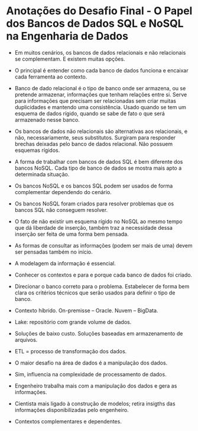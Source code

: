 # Anotações do Desafio Final - O Papel dos Bancos de Dados SQL e NoSQL na Engenharia de Dados

- Em muitos cenários, os bancos de dados relacionais e não relacionais se complementam. E existem muitas opções.
- O principal é entender como cada banco de dados funciona e encaixar cada ferramenta ao contexto.

- Banco de dado relacional é o tipo de banco onde ser armazena, ou se pretende armazenar, informações que tenham relações entre si. Serve para informações que precisam ser relacionadas sem criar muitas duplicidades e mantendo uma consistência. Usado quando se tem um esquema de dados rígido, quando se sabe de fato o que será armazenado nesse banco.
- Os bancos de dados não relacionais são alternativas aos relacionais, e não, necessariamente, seus substitutos. Surgiram para responder brechas deixadas pelo banco de dados relacional. Não possuem esquemas rígidos.

- A forma de trabalhar com bancos de dados SQL é bem diferente dos bancos NoSQL. Cada tipo de banco de dados se mostra mais apto a determinada situação.
- Os bancos NoSQL e os bancos SQL podem ser usados de forma complementar dependendo do cenário.
- Os bancos NoSQL foram criados para resolver problemas que os bancos SQL não conseguem resolver.

- O fato de não existir um esquema rígido no NoSQL ao mesmo tempo que dá liberdade de inserção, também traz a necessidade dessa inserção ser feita de uma forma bem pensada.
- As formas de consultar as informações (podem ser mais de uma) devem ser pensadas também no início.
- A modelagem da informação é essencial.

- Conhecer os contextos e para e porque cada banco de dados foi criado.
- Direcionar o banco correto para o problema. Estabelecer de forma bem clara os critérios técnicos que serão usados para definir o tipo de banco.

- Contexto híbrido. On-premisse – Oracle. Nuvem – BigData.

- Lake: repositório com grande volume de dados.
- Soluções de baixo custo. Soluções baseadas em armazenamento de arquivos.

- ETL = processo de transformação dos dados.
- O maior desafio na área de dados é a manipulação dos dados.

- Sim, influencia na complexidade de processamento de dados.

- Engenheiro trabalha mais com a manipulação dos dados e gera as informações.
- Cientista mais ligado à construção de modelos; retira insigths das informações disponibilizadas pelo engenheiro.
- Contextos complementares e dependentes.

